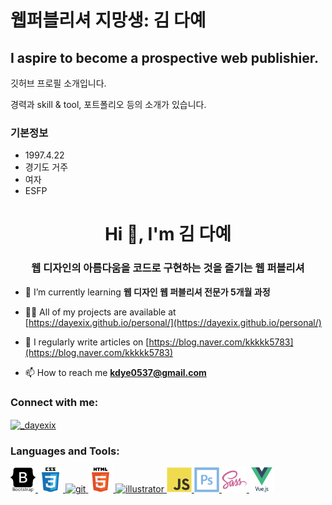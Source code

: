 # 웹퍼블리셔 지망생: 김 다예
## I aspire to become a prospective web publishier.
깃허브 프로필 소개입니다.

경력과 skill & tool, 포트폴리오 등의 소개가 있습니다.

### 기본정보
- 1997.4.22
- 경기도 거주
- 여자
- ESFP


<h1 align="center">Hi 👋, I'm 김 다예</h1>
<h3 align="center">웹 디자인의 아름다움을 코드로 구현하는 것을 즐기는 웹 퍼블리셔</h3>

- 🌱 I’m currently learning **웹 디자인 웹 퍼블리셔 전문가 5개월 과정**

- 👨‍💻 All of my projects are available at [https://dayexix.github.io/personal/](https://dayexix.github.io/personal/)

- 📝 I regularly write articles on [https://blog.naver.com/kkkkk5783](https://blog.naver.com/kkkkk5783)

- 📫 How to reach me **kdye0537@gmail.com**

<h3 align="left">Connect with me:</h3>
<p align="left">
<a href="https://instagram.com/_dayexix" target="blank"><img align="center" src="https://raw.githubusercontent.com/rahuldkjain/github-profile-readme-generator/master/src/images/icons/Social/instagram.svg" alt="_dayexix" height="30" width="40" /></a>
</p>

<h3 align="left">Languages and Tools:</h3>
<p align="left"> <a href="https://getbootstrap.com" target="_blank" rel="noreferrer"> <img src="https://raw.githubusercontent.com/devicons/devicon/master/icons/bootstrap/bootstrap-plain-wordmark.svg" alt="bootstrap" width="40" height="40"/> </a> <a href="https://www.w3schools.com/css/" target="_blank" rel="noreferrer"> <img src="https://raw.githubusercontent.com/devicons/devicon/master/icons/css3/css3-original-wordmark.svg" alt="css3" width="40" height="40"/> </a> <a href="https://git-scm.com/" target="_blank" rel="noreferrer"> <img src="https://www.vectorlogo.zone/logos/git-scm/git-scm-icon.svg" alt="git" width="40" height="40"/> </a> <a href="https://www.w3.org/html/" target="_blank" rel="noreferrer"> <img src="https://raw.githubusercontent.com/devicons/devicon/master/icons/html5/html5-original-wordmark.svg" alt="html5" width="40" height="40"/> </a> <a href="https://www.adobe.com/in/products/illustrator.html" target="_blank" rel="noreferrer"> <img src="https://www.vectorlogo.zone/logos/adobe_illustrator/adobe_illustrator-icon.svg" alt="illustrator" width="40" height="40"/> </a> <a href="https://developer.mozilla.org/en-US/docs/Web/JavaScript" target="_blank" rel="noreferrer"> <img src="https://raw.githubusercontent.com/devicons/devicon/master/icons/javascript/javascript-original.svg" alt="javascript" width="40" height="40"/> </a> <a href="https://www.photoshop.com/en" target="_blank" rel="noreferrer"> <img src="https://raw.githubusercontent.com/devicons/devicon/master/icons/photoshop/photoshop-line.svg" alt="photoshop" width="40" height="40"/> </a> <a href="https://sass-lang.com" target="_blank" rel="noreferrer"> <img src="https://raw.githubusercontent.com/devicons/devicon/master/icons/sass/sass-original.svg" alt="sass" width="40" height="40"/> </a> <a href="https://vuejs.org/" target="_blank" rel="noreferrer"> <img src="https://raw.githubusercontent.com/devicons/devicon/master/icons/vuejs/vuejs-original-wordmark.svg" alt="vuejs" width="40" height="40"/> </a> </p>
